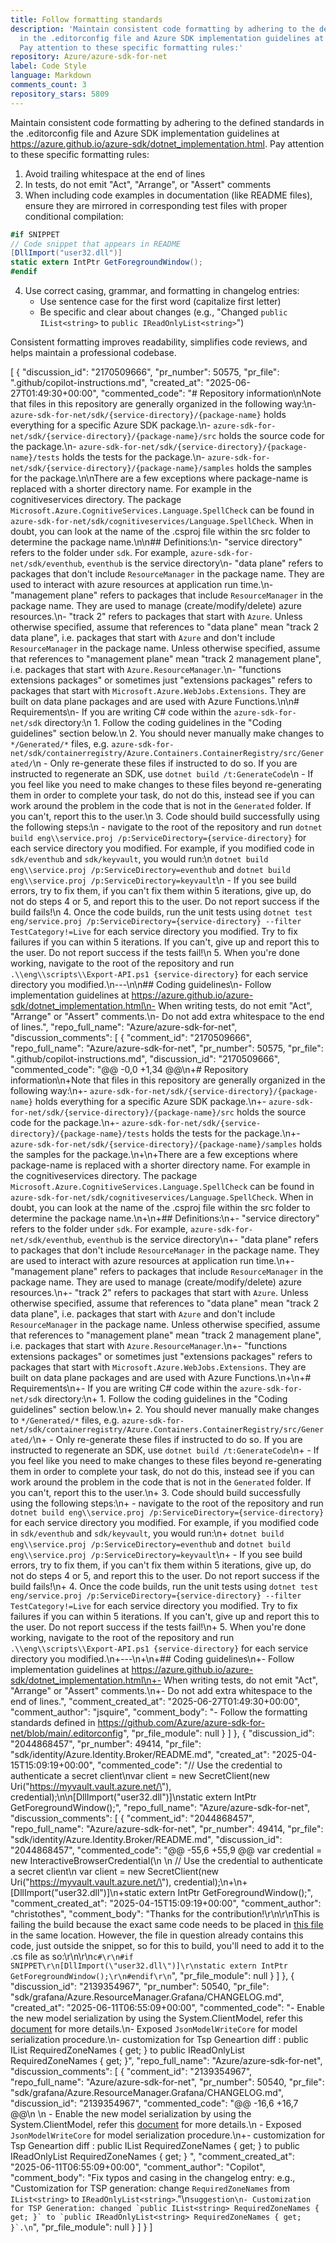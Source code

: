 ```yaml
---
title: Follow formatting standards
description: 'Maintain consistent code formatting by adhering to the defined standards
  in the .editorconfig file and Azure SDK implementation guidelines at https://azure.github.io/azure-sdk/dotnet_implementation.html.
  Pay attention to these specific formatting rules:'
repository: Azure/azure-sdk-for-net
label: Code Style
language: Markdown
comments_count: 3
repository_stars: 5809
---
```


Maintain consistent code formatting by adhering to the defined standards in the .editorconfig file and Azure SDK implementation guidelines at https://azure.github.io/azure-sdk/dotnet_implementation.html. Pay attention to these specific formatting rules:

1. Avoid trailing whitespace at the end of lines
2. In tests, do not emit "Act", "Arrange", or "Assert" comments
3. When including code examples in documentation (like README files), ensure they are mirrored in corresponding test files with proper conditional compilation:

```csharp
#if SNIPPET
// Code snippet that appears in README
[DllImport("user32.dll")]
static extern IntPtr GetForegroundWindow();
#endif
```

4. Use correct casing, grammar, and formatting in changelog entries:
   - Use sentence case for the first word (capitalize first letter)
   - Be specific and clear about changes (e.g., "Changed `public IList<string>` to `public IReadOnlyList<string>`")

Consistent formatting improves readability, simplifies code reviews, and helps maintain a professional codebase.


[
  {
    "discussion_id": "2170509666",
    "pr_number": 50575,
    "pr_file": ".github/copilot-instructions.md",
    "created_at": "2025-06-27T01:49:30+00:00",
    "commented_code": "# Repository information\nNote that files in this repository are generally organized in the following way:\n- `azure-sdk-for-net/sdk/{service-directory}/{package-name}` holds everything for a specific Azure SDK package.\n- `azure-sdk-for-net/sdk/{service-directory}/{package-name}/src` holds the source code for the package.\n- `azure-sdk-for-net/sdk/{service-directory}/{package-name}/tests` holds the tests for the package.\n- `azure-sdk-for-net/sdk/{service-directory}/{package-name}/samples` holds the samples for the package.\n\nThere are a few exceptions where package-name is replaced with a shorter directory name. For example in the cognitiveservices directory. The package `Microsoft.Azure.CognitiveServices.Language.SpellCheck` can be found in `azure-sdk-for-net/sdk/cognitiveservices/Language.SpellCheck`. When in doubt, you can look at the name of the .csproj file within the src folder to determine the package name.\n\n## Definitions:\n- \"service directory\" refers to the folder under `sdk`. For example, `azure-sdk-for-net/sdk/eventhub`, `eventhub` is the service directory\n- \"data plane\" refers to packages that don't include `ResourceManager` in the package name. They are used to interact with azure resources at application run time.\n- \"management plane\" refers to packages that include `ResourceManager` in the package name. They are used to manage (create/modify/delete) azure resources.\n- \"track 2\" refers to packages that start with `Azure`. Unless otherwise specified, assume that references to \"data plane\" mean \"track 2 data plane\", i.e. packages that start with `Azure` and don't include `ResourceManager` in the package name. Unless otherwise specified, assume that references to \"management plane\" mean \"track 2 management plane\", i.e. packages that start with `Azure.ResourceManager`.\n- \"functions extensions packages\" or sometimes just \"extensions packages\" refers to packages that start with `Microsoft.Azure.WebJobs.Extensions`. They are built on data plane packages and are used with Azure Functions.\n\n# Requirements\n- If you are writing C# code within the `azure-sdk-for-net/sdk` directory:\n    1. Follow the coding guidelines in the \"Coding guidelines\" section below.\n    2. You should never manually make changes to `*/Generated/*` files, e.g. `azure-sdk-for-net/sdk/containerregistry/Azure.Containers.ContainerRegistry/src/Generated/`\n        - Only re-generate these files if instructed to do so. If you are instructed to regenerate an SDK, use `dotnet build /t:GenerateCode`\n        - If you feel like you need to make changes to these files beyond re-generating them in order to complete your task, do not do this, instead see if you can work around the problem in the code that is not in the `Generated` folder. If you can't, report this to the user.\n    3. Code should build successfully using the following steps:\n        - navigate to the root of the repository and run `dotnet build eng\\service.proj /p:ServiceDirectory={service-directory}` for each service directory you modified. For example, if you modified code in `sdk/eventhub` and `sdk/keyvault`, you would run:\n          `dotnet build eng\\service.proj /p:ServiceDirectory=eventhub` and `dotnet build eng\\service.proj /p:ServiceDirectory=keyvault`\n        - If you see build errors, try to fix them, if you can't fix them within 5 iterations, give up, do not do steps 4 or 5, and report this to the user. Do not report success if the build fails!\n    4. Once the code builds, run the unit tests using `dotnet test eng/service.proj /p:ServiceDirectory={service-directory} --filter TestCategory!=Live` for each service directory you modified. Try to fix failures if you can within 5 iterations. If you can't, give up and report this to the user. Do not report success if the tests fail!\n    5. When you're done working, navigate to the root of the repository and run `.\\eng\\scripts\\Export-API.ps1 {service-directory}` for each service directory you modified.\n---\n\n## Coding guidelines\n- Follow implementation guidelines at https://azure.github.io/azure-sdk/dotnet_implementation.html\n- When writing tests, do not emit \"Act\", \"Arrange\" or \"Assert\" comments.\n- Do not add extra whitespace to the end of lines.",
    "repo_full_name": "Azure/azure-sdk-for-net",
    "discussion_comments": [
      {
        "comment_id": "2170509666",
        "repo_full_name": "Azure/azure-sdk-for-net",
        "pr_number": 50575,
        "pr_file": ".github/copilot-instructions.md",
        "discussion_id": "2170509666",
        "commented_code": "@@ -0,0 +1,34 @@\n+# Repository information\n+Note that files in this repository are generally organized in the following way:\n+- `azure-sdk-for-net/sdk/{service-directory}/{package-name}` holds everything for a specific Azure SDK package.\n+- `azure-sdk-for-net/sdk/{service-directory}/{package-name}/src` holds the source code for the package.\n+- `azure-sdk-for-net/sdk/{service-directory}/{package-name}/tests` holds the tests for the package.\n+- `azure-sdk-for-net/sdk/{service-directory}/{package-name}/samples` holds the samples for the package.\n+\n+There are a few exceptions where package-name is replaced with a shorter directory name. For example in the cognitiveservices directory. The package `Microsoft.Azure.CognitiveServices.Language.SpellCheck` can be found in `azure-sdk-for-net/sdk/cognitiveservices/Language.SpellCheck`. When in doubt, you can look at the name of the .csproj file within the src folder to determine the package name.\n+\n+## Definitions:\n+- \"service directory\" refers to the folder under `sdk`. For example, `azure-sdk-for-net/sdk/eventhub`, `eventhub` is the service directory\n+- \"data plane\" refers to packages that don't include `ResourceManager` in the package name. They are used to interact with azure resources at application run time.\n+- \"management plane\" refers to packages that include `ResourceManager` in the package name. They are used to manage (create/modify/delete) azure resources.\n+- \"track 2\" refers to packages that start with `Azure`. Unless otherwise specified, assume that references to \"data plane\" mean \"track 2 data plane\", i.e. packages that start with `Azure` and don't include `ResourceManager` in the package name. Unless otherwise specified, assume that references to \"management plane\" mean \"track 2 management plane\", i.e. packages that start with `Azure.ResourceManager`.\n+- \"functions extensions packages\" or sometimes just \"extensions packages\" refers to packages that start with `Microsoft.Azure.WebJobs.Extensions`. They are built on data plane packages and are used with Azure Functions.\n+\n+# Requirements\n+- If you are writing C# code within the `azure-sdk-for-net/sdk` directory:\n+    1. Follow the coding guidelines in the \"Coding guidelines\" section below.\n+    2. You should never manually make changes to `*/Generated/*` files, e.g. `azure-sdk-for-net/sdk/containerregistry/Azure.Containers.ContainerRegistry/src/Generated/`\n+        - Only re-generate these files if instructed to do so. If you are instructed to regenerate an SDK, use `dotnet build /t:GenerateCode`\n+        - If you feel like you need to make changes to these files beyond re-generating them in order to complete your task, do not do this, instead see if you can work around the problem in the code that is not in the `Generated` folder. If you can't, report this to the user.\n+    3. Code should build successfully using the following steps:\n+        - navigate to the root of the repository and run `dotnet build eng\\service.proj /p:ServiceDirectory={service-directory}` for each service directory you modified. For example, if you modified code in `sdk/eventhub` and `sdk/keyvault`, you would run:\n+          `dotnet build eng\\service.proj /p:ServiceDirectory=eventhub` and `dotnet build eng\\service.proj /p:ServiceDirectory=keyvault`\n+        - If you see build errors, try to fix them, if you can't fix them within 5 iterations, give up, do not do steps 4 or 5, and report this to the user. Do not report success if the build fails!\n+    4. Once the code builds, run the unit tests using `dotnet test eng/service.proj /p:ServiceDirectory={service-directory} --filter TestCategory!=Live` for each service directory you modified. Try to fix failures if you can within 5 iterations. If you can't, give up and report this to the user. Do not report success if the tests fail!\n+    5. When you're done working, navigate to the root of the repository and run `.\\eng\\scripts\\Export-API.ps1 {service-directory}` for each service directory you modified.\n+---\n+\n+## Coding guidelines\n+- Follow implementation guidelines at https://azure.github.io/azure-sdk/dotnet_implementation.html\n+- When writing tests, do not emit \"Act\", \"Arrange\" or \"Assert\" comments.\n+- Do not add extra whitespace to the end of lines.",
        "comment_created_at": "2025-06-27T01:49:30+00:00",
        "comment_author": "jsquire",
        "comment_body": "- Follow the formatting standards defined in https://github.com/Azure/azure-sdk-for-net/blob/main/.editorconfig",
        "pr_file_module": null
      }
    ]
  },
  {
    "discussion_id": "2044868457",
    "pr_number": 49414,
    "pr_file": "sdk/identity/Azure.Identity.Broker/README.md",
    "created_at": "2025-04-15T15:09:19+00:00",
    "commented_code": "// Use the credential to authenticate a secret client\nvar client = new SecretClient(new Uri(\"https://myvault.vault.azure.net/\"), credential);\n\n[DllImport(\"user32.dll\")]\nstatic extern IntPtr GetForegroundWindow();",
    "repo_full_name": "Azure/azure-sdk-for-net",
    "discussion_comments": [
      {
        "comment_id": "2044868457",
        "repo_full_name": "Azure/azure-sdk-for-net",
        "pr_number": 49414,
        "pr_file": "sdk/identity/Azure.Identity.Broker/README.md",
        "discussion_id": "2044868457",
        "commented_code": "@@ -55,6 +55,9 @@ var credential = new InteractiveBrowserCredential(\n \n // Use the credential to authenticate a secret client\n var client = new SecretClient(new Uri(\"https://myvault.vault.azure.net/\"), credential);\n+\n+[DllImport(\"user32.dll\")]\n+static extern IntPtr GetForegroundWindow();",
        "comment_created_at": "2025-04-15T15:09:19+00:00",
        "comment_author": "christothes",
        "comment_body": "Thanks for the contribution!\r\n\r\nThis is failing the build because the exact same code needs to be placed in [this file](https://github.com/Azure/azure-sdk-for-net/blob/main/sdk/identity/Azure.Identity.Broker/tests/samples/ReadmeSnippets.cs) in the same location. However, the file in question already contains this code, just outside the snippet, so for this to build, you'll need to add it to the .cs file as so:\r\n\r\n```c#\r\n#if SNIPPET\r\n[DllImport(\"user32.dll\")]\r\nstatic extern IntPtr GetForegroundWindow();\r\n#endif\r\n```",
        "pr_file_module": null
      }
    ]
  },
  {
    "discussion_id": "2139354967",
    "pr_number": 50540,
    "pr_file": "sdk/grafana/Azure.ResourceManager.Grafana/CHANGELOG.md",
    "created_at": "2025-06-11T06:55:09+00:00",
    "commented_code": "- Enable the new model serialization by using the System.ClientModel, refer this [document](https://aka.ms/azsdk/net/mrw) for more details.\n- Exposed `JsonModelWriteCore` for model serialization procedure.\n- customization for Tsp Geneartion diff : public IList<string> RequiredZoneNames { get; } to public IReadOnlyList<string> RequiredZoneNames { get; }",
    "repo_full_name": "Azure/azure-sdk-for-net",
    "discussion_comments": [
      {
        "comment_id": "2139354967",
        "repo_full_name": "Azure/azure-sdk-for-net",
        "pr_number": 50540,
        "pr_file": "sdk/grafana/Azure.ResourceManager.Grafana/CHANGELOG.md",
        "discussion_id": "2139354967",
        "commented_code": "@@ -16,6 +16,7 @@\n \n - Enable the new model serialization by using the System.ClientModel, refer this [document](https://aka.ms/azsdk/net/mrw) for more details.\n - Exposed `JsonModelWriteCore` for model serialization procedure.\n+- customization for Tsp Geneartion diff : public IList<string> RequiredZoneNames { get; } to public IReadOnlyList<string> RequiredZoneNames { get; }  ",
        "comment_created_at": "2025-06-11T06:55:09+00:00",
        "comment_author": "Copilot",
        "comment_body": "Fix typos and casing in the changelog entry: e.g., \"Customization for TSP generation: change `RequiredZoneNames` from `IList<string>` to `IReadOnlyList<string>`.\"\n```suggestion\n- Customization for TSP Generation: changed `public IList<string> RequiredZoneNames { get; }` to `public IReadOnlyList<string> RequiredZoneNames { get; }`.\n```",
        "pr_file_module": null
      }
    ]
  }
]
